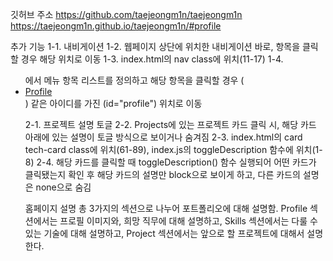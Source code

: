 깃허브 주소
https://github.com/taejeongm1n/taejeongm1n
https://taejeongm1n.github.io/taejeongm1n/#profile

추가 기능
1-1. 내비게이션
1-2. 웹페이지 상단에 위치한 내비게이션 바로, 항목을 클릭할 경우 해당 위치로 이동
1-3. index.html의 nav class에 위치(11-17)
1-4. <ul class="menu">에서 메뉴 항목 리스트를 정의하고 해당 항목을 클릭할 경우 (<li><a href="#profile">Profile</a></li>) 같은 아이디를 가진 (id="profile") 위치로 이동

2-1. 프로젝트 설명 토글
2-2. Projects에 있는 프로젝트 카드 클릭 시, 해당 카드 아래에 있는 설명이 토글 방식으로 보이거나 숨겨짐
2-3. index.html의 card tech-card class에 위치(61-89), index.js의 toggleDescription 함수에 위치(1-8)
2-4. 해당 카드를 클릭할 때 toggleDescription() 함수 실행되어 어떤 카드가 클릭됐는지 확인 후 해당 카드의 설명만 block으로 보이게 하고, 다른 카드의 설명은 none으로 숨김

홈페이지 설명
총 3가지의 섹션으로 나누어 포트폴리오에 대해 설명함.
Profile 섹션에서는 프로필 이미지와, 희망 직무에 대해 설명하고,
Skills 섹션에서는 다룰 수 있는 기술에 대해 설명하고,
Project 섹션에서는 앞으로 할 프로젝트에 대해서 설명한다.
<!--
**taejeongm1n/taejeongm1n** is a ✨ _special_ ✨ repository because its `README.md` (this file) appears on your GitHub profile.

Here are some ideas to get you started:

- 🔭 I’m currently working on ...
- 🌱 I’m currently learning ...
- 👯 I’m looking to collaborate on ...
- 🤔 I’m looking for help with ...
- 💬 Ask me about ...
- 📫 How to reach me: ...
- 😄 Pronouns: ...
- ⚡ Fun fact: ...
-->
